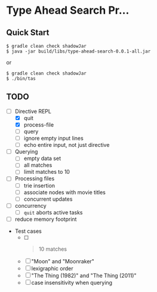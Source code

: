 # Type Ahead Search Pr…

## Quick Start

```shell
$ gradle clean check shadowJar
$ java -jar build/libs/type-ahead-search-0.0.1-all.jar
```

or

```shell
$ gradle clean check shadowJar
$ ./bin/tas
```

## TODO

* [ ] Directive REPL
  * [x] quit
  * [x] process-file
  * [ ] query
  * [ ] ignore empty input lines
  * [ ] echo entire input, not just directive

* [ ] Querying
  * [ ] empty data set
  * [ ] all matches
  * [ ] limit matches to 10

* [ ] Processing files
  * [ ] trie insertion
  * [ ] associate nodes with movie titles
  * [ ] concurrent updates

* [ ] concurrency
  * [ ] `quit` aborts active tasks

* [ ] reduce memory footprint

* Test cases
  * [ ] > 10 matches
  * [ ] "Moon" and "Moonraker"
  * [ ] lexigraphic order
  * [ ] "The Thing (1982)" and "The Thing (2011)"
  * [ ] case insensitivity when querying
